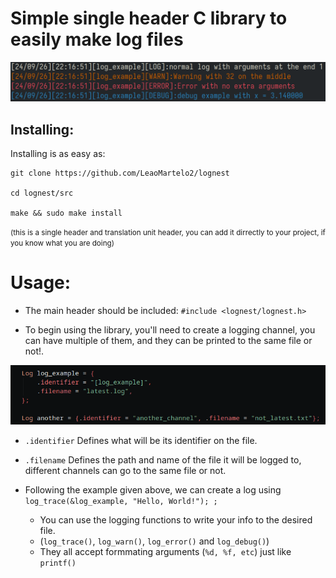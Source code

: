 # Simple single header C library to easily make log files 

![image](images/example.png)

## Installing:

Installing is as easy as:

    git clone https://github.com/LeaoMartelo2/lognest

    cd lognest/src

    make && sudo make install

<small>(this is a single header and translation unit header, you can add it dirrectly to your project, if you know what you are doing)</small>

# Usage:
- The main header should be included: 
`#include <lognest/lognest.h>`

- To begin using the library, you'll need to create a logging channel, you can have multiple of them, and they can be printed to the same file or not!.

![image](images/usage.png)
 
  - `.identifier` Defines what will be its identifier on the file.
  - `.filename` Defines the path and name of the file it will be logged to, different channels can go to the same file or not.

	
- Following the example given above, we can create a log using
`log_trace(&log_example, "Hello, World!");
;`
	- You can use the logging functions to write your info to the desired file.
	- (`log_trace()`, `log_warn()`, `log_error()` and `log_debug()`)
	- They all accept formmating arguments (`%d, %f, etc`) just like `printf()`

